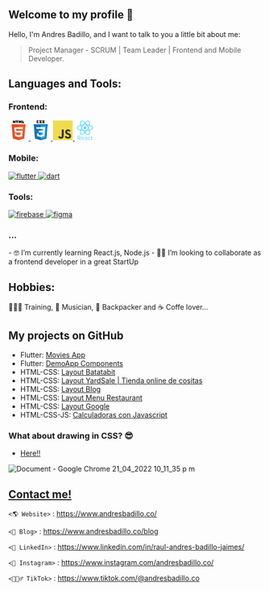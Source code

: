 ## Welcome to my profile 👋

Hello, I'm Andres Badillo, and I want to talk to you a little bit about me: 

>Project Manager - SCRUM | Team Leader | Frontend and Mobile Developer.

<h2 align="left">Languages and Tools:</h2>
<h3 align="left">Frontend:</h3>
<p align="left"> 
<a href="https://www.w3.org/html/" target="_blank" rel="noreferrer"> <img src="https://raw.githubusercontent.com/devicons/devicon/master/icons/html5/html5-original-wordmark.svg" alt="html5" width="40" height="40"/> </a>
<a href="https://www.w3schools.com/css/" target="_blank" rel="noreferrer"> <img src="https://raw.githubusercontent.com/devicons/devicon/master/icons/css3/css3-original-wordmark.svg" alt="css3" width="40" height="40"/> </a>
<a href="https://developer.mozilla.org/en-US/docs/Web/JavaScript" target="_blank" rel="noreferrer"> <img src="https://raw.githubusercontent.com/devicons/devicon/master/icons/javascript/javascript-original.svg" alt="javascript" width="40" height="40"/> </a>
<a href="https://reactjs.org/" target="_blank" rel="noreferrer"> <img src="https://raw.githubusercontent.com/devicons/devicon/master/icons/react/react-original-wordmark.svg" alt="react" width="40" height="40"/> </a>
</p>
<h3 align="left">Mobile:</h3>
</a> <a href="https://flutter.dev" target="_blank" rel="noreferrer"> <img src="https://www.vectorlogo.zone/logos/flutterio/flutterio-icon.svg" alt="flutter" width="40" height="40"/> </a>
<a href="https://dart.dev" target="_blank" rel="noreferrer"> <img src="https://www.vectorlogo.zone/logos/dartlang/dartlang-icon.svg" alt="dart" width="40" height="40"/> </a>
<h3 align="left">Tools:</h3>
<a href="https://firebase.google.com/" target="_blank" rel="noreferrer"> <img src="https://www.vectorlogo.zone/logos/firebase/firebase-icon.svg" alt="firebase" width="40" height="40"/> </a>
<a href="https://www.figma.com/" target="_blank" rel="noreferrer"> <img src="https://www.vectorlogo.zone/logos/figma/figma-icon.svg" alt="figma" width="40" height="40"/> </a>

 <h3 align="left">...</h3>
- 🤓 I’m currently learning React.js, Node.js
- 🤝🏻 I’m looking to collaborate as a frontend developer in a great StartUp


<h2 align="left">Hobbies:</h2>
🏋🏻‍♂️ Training, 🎸 Musician, 🛫 Backpacker and ☕ Coffe lover...  
 

## My projects on GitHub

* Flutter: [Movies App](https://github.com/andresbadillo/flutter_movies_app)
* Flutter: [DemoApp Components](https://github.com/andresbadillo/flutter_demo_app)
* HTML-CSS: [Layout Batatabit](https://andresbadillo.github.io/layout_batatabit/)
* HTML-CSS: [Layout YardSale | Tienda online de cositas](https://andresbadillo.github.io/curso-frontend-developer-JavaScript-practico/)
* HTML-CSS: [Layout Blog](https://andresbadillo.github.io/layout_blog/)
* HTML-CSS: [Layout Menu Restaurant](https://andresbadillo.github.io/Demo_Layout_GRID/)
* HTML-CSS: [Layout Google](https://andresbadillo.github.io/layout_google/)
* HTML-CSS-JS: [Calculadoras con Javascript](https://andresbadillo.github.io/curso-practico-javascript/index.html)

### What about drawing in CSS? 😎

* [Here!!](https://andresbadillo.github.io/dibujo_css_1/)

![Document - Google Chrome 21_04_2022 10_11_35 p  m](https://user-images.githubusercontent.com/26679688/164589958-9f9f160b-007c-44af-bd33-82e9dfd27123.png)

 
## [Contact me!](https://www.andresbadillo.co/contacto)

`<🌎 Website>` : <https://www.andresbadillo.co/>

`<📰 Blog>` : <https://www.andresbadillo.co/blog>

`<💼 LinkedIn>` : <https://www.linkedin.com/in/raul-andres-badillo-jaimes/>

`<🎈 Instagram>` : <https://www.instagram.com/andresbadillo.co/>

`<🏋🏻‍♂️ TikTok>` : <https://www.tiktok.com/@andresbadillo.co>

<!--
**andresbadillo/andresbadillo** is a ✨ _special_ ✨ repository because its `README.md` (this file) appears on your GitHub profile.

Here are some ideas to get you started:

- 🔭 I’m currently working on ...
- 🌱 I’m currently learning ...
- 👯 I’m looking to collaborate on ...
- 🤔 I’m looking for help with ...
- 💬 Ask me about ...
- 📫 How to reach me: ...
- 😄 Pronouns: ...
- ⚡ Fun fact: ...
-->
